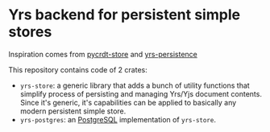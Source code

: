 # Yrs backend for persistent simple stores

Inspiration comes from [pycrdt-store](https://github.com/y-crdt/pycrdt-store) and [yrs-persistence](https://github.com/y-crdt/yrs-persistence)

This repository contains code of 2 crates:

- `yrs-store`: a generic library that adds a bunch of utility functions that simplify process of persisting and managing Yrs/Yjs document contents. Since it's generic, it's capabilities can be applied to basically any modern persistent simple store.
- `yrs-postgres`: an [PostgreSQL](https://www.postgresql.org/) implementation of `yrs-store`.